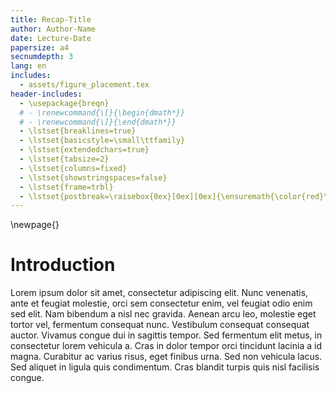 ```yaml
---
title: Recap-Title
author: Author-Name
date: Lecture-Date
papersize: a4
secnumdepth: 3
lang: en
includes: 
  - assets/figure_placement.tex
header-includes:
  - \usepackage{breqn}
  # - \renewcommand{\[}{\begin{dmath*}}
  # - \renewcommand{\]}{\end{dmath*}}
  - \lstset{breaklines=true}
  - \lstset{basicstyle=\small\ttfamily}
  - \lstset{extendedchars=true}
  - \lstset{tabsize=2}
  - \lstset{columns=fixed}
  - \lstset{showstringspaces=false}
  - \lstset{frame=trbl}
  - \lstset{postbreak=\raisebox{0ex}[0ex][0ex]{\ensuremath{\color{red}\hookrightarrow\space}}}
---
```

\newpage{}
<!--
  Using pandoc, this set of documents can be compiled into one PDF using
  `pandoc -o ./recap.pdf ./src/*.md -N --toc --variable classoption=twocolumn --listings`

  Long equations can make problems, when they're set in $$mathgoeshere$$. For this case, the package `breqn` is loaded.
  Use either manually \begin{dmath*} yourlongequation \end{dmath*} (leave the * out if you want numbered eq) for selected long equations,
  or uncomment the two `renewcommand`-options above to set EVERY equation using `breqn` which might line-break equations a bit too eagerly.

  There is still a problem using tables in the twocolumn-layout... maybe I'll find a nice solution for this someday.
  
  I'd advise to split the material into different numbered .md-files, as this makes managing them more easily.
-->

# Introduction

Lorem ipsum dolor sit amet, consectetur adipiscing elit. Nunc venenatis, ante et feugiat molestie, orci sem consectetur enim, vel feugiat odio enim sed elit. Nam bibendum a nisl nec gravida. Aenean arcu leo, molestie eget tortor vel, fermentum consequat nunc. Vestibulum consequat consequat auctor. Vivamus congue dui in sagittis tempor. Sed fermentum elit metus, in consectetur lorem vehicula a. Cras in dolor tempor orci tincidunt lacinia a id magna. Curabitur ac varius risus, eget finibus urna. Sed non vehicula lacus. Sed aliquet in ligula quis condimentum. Cras blandit turpis quis nisl facilisis congue.
